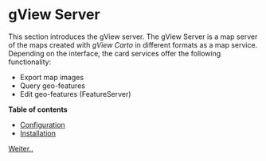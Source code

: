 gView Server
============

This section introduces the gView server. The gView Server is a map server
of the maps created with *gView Carto* in different formats as a map service.
Depending on the interface, the card services offer the following functionality:

* Export map images 
* Query geo-features
* Edit geo-features (FeatureServer)

**Table of contents**

   * [Configuration](config.md)
   * [Installation](inst/installation.md)


[Weiter..](config.md)